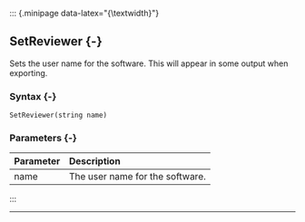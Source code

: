 ::: {.minipage data-latex="{\textwidth}"}
## SetReviewer {-}

Sets the user name for the software.
This will appear in some output when exporting.

### Syntax {-}

```{sql}
SetReviewer(string name)
```

### Parameters {-}

**Parameter** | **Description**
| :-- | :-- |
name | The user name for the software.
:::

***
